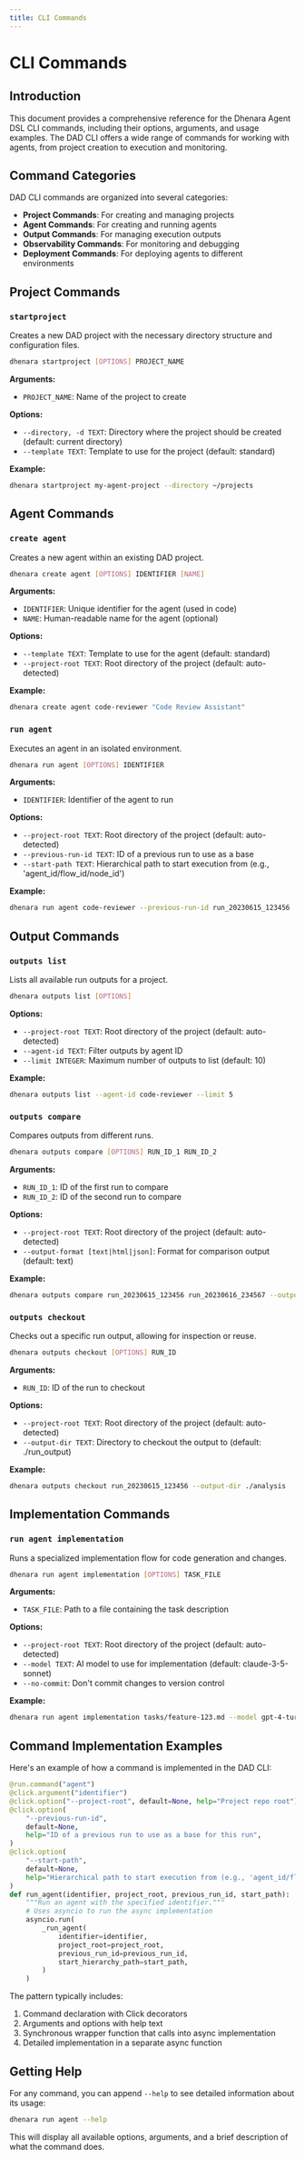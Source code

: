 ```yaml
---
title: CLI Commands
---
```


# CLI Commands

## Introduction

This document provides a comprehensive reference for the Dhenara Agent DSL CLI commands, including their options,
arguments, and usage examples. The DAD CLI offers a wide range of commands for working with agents, from project
creation to execution and monitoring.

## Command Categories

DAD CLI commands are organized into several categories:

- **Project Commands**: For creating and managing projects
- **Agent Commands**: For creating and running agents
- **Output Commands**: For managing execution outputs
- **Observability Commands**: For monitoring and debugging
- **Deployment Commands**: For deploying agents to different environments

## Project Commands

### `startproject`

Creates a new DAD project with the necessary directory structure and configuration files.

```bash
dhenara startproject [OPTIONS] PROJECT_NAME
```

**Arguments:**

- `PROJECT_NAME`: Name of the project to create

**Options:**

- `--directory, -d TEXT`: Directory where the project should be created (default: current directory)
- `--template TEXT`: Template to use for the project (default: standard)

**Example:**

```bash
dhenara startproject my-agent-project --directory ~/projects
```

## Agent Commands

### `create agent`

Creates a new agent within an existing DAD project.

```bash
dhenara create agent [OPTIONS] IDENTIFIER [NAME]
```

**Arguments:**

- `IDENTIFIER`: Unique identifier for the agent (used in code)
- `NAME`: Human-readable name for the agent (optional)

**Options:**

- `--template TEXT`: Template to use for the agent (default: standard)
- `--project-root TEXT`: Root directory of the project (default: auto-detected)

**Example:**

```bash
dhenara create agent code-reviewer "Code Review Assistant"
```

### `run agent`

Executes an agent in an isolated environment.

```bash
dhenara run agent [OPTIONS] IDENTIFIER
```

**Arguments:**

- `IDENTIFIER`: Identifier of the agent to run

**Options:**

- `--project-root TEXT`: Root directory of the project (default: auto-detected)
- `--previous-run-id TEXT`: ID of a previous run to use as a base
- `--start-path TEXT`: Hierarchical path to start execution from (e.g., 'agent_id/flow_id/node_id')

**Example:**

```bash
dhenara run agent code-reviewer --previous-run-id run_20230615_123456
```

## Output Commands

### `outputs list`

Lists all available run outputs for a project.

```bash
dhenara outputs list [OPTIONS]
```

**Options:**

- `--project-root TEXT`: Root directory of the project (default: auto-detected)
- `--agent-id TEXT`: Filter outputs by agent ID
- `--limit INTEGER`: Maximum number of outputs to list (default: 10)

**Example:**

```bash
dhenara outputs list --agent-id code-reviewer --limit 5
```

### `outputs compare`

Compares outputs from different runs.

```bash
dhenara outputs compare [OPTIONS] RUN_ID_1 RUN_ID_2
```

**Arguments:**

- `RUN_ID_1`: ID of the first run to compare
- `RUN_ID_2`: ID of the second run to compare

**Options:**

- `--project-root TEXT`: Root directory of the project (default: auto-detected)
- `--output-format [text|html|json]`: Format for comparison output (default: text)

**Example:**

```bash
dhenara outputs compare run_20230615_123456 run_20230616_234567 --output-format html
```

### `outputs checkout`

Checks out a specific run output, allowing for inspection or reuse.

```bash
dhenara outputs checkout [OPTIONS] RUN_ID
```

**Arguments:**

- `RUN_ID`: ID of the run to checkout

**Options:**

- `--project-root TEXT`: Root directory of the project (default: auto-detected)
- `--output-dir TEXT`: Directory to checkout the output to (default: ./run_output)

**Example:**

```bash
dhenara outputs checkout run_20230615_123456 --output-dir ./analysis
```

## Implementation Commands

### `run agent implementation`

Runs a specialized implementation flow for code generation and changes.

```bash
dhenara run agent implementation [OPTIONS] TASK_FILE
```

**Arguments:**

- `TASK_FILE`: Path to a file containing the task description

**Options:**

- `--project-root TEXT`: Root directory of the project (default: auto-detected)
- `--model TEXT`: AI model to use for implementation (default: claude-3-5-sonnet)
- `--no-commit`: Don't commit changes to version control

**Example:**

```bash
dhenara run agent implementation tasks/feature-123.md --model gpt-4-turbo
```

## Command Implementation Examples

Here's an example of how a command is implemented in the DAD CLI:

```python
@run.command("agent")
@click.argument("identifier")
@click.option("--project-root", default=None, help="Project repo root")
@click.option(
    "--previous-run-id",
    default=None,
    help="ID of a previous run to use as a base for this run",
)
@click.option(
    "--start-path",
    default=None,
    help="Hierarchical path to start execution from (e.g., 'agent_id/flow_id/node_id')",
)
def run_agent(identifier, project_root, previous_run_id, start_path):
    """Run an agent with the specified identifier."""
    # Uses asyncio to run the async implementation
    asyncio.run(
        _run_agent(
            identifier=identifier,
            project_root=project_root,
            previous_run_id=previous_run_id,
            start_hierarchy_path=start_path,
        )
    )
```

The pattern typically includes:

1. Command declaration with Click decorators
2. Arguments and options with help text
3. Synchronous wrapper function that calls into async implementation
4. Detailed implementation in a separate async function

## Getting Help

For any command, you can append `--help` to see detailed information about its usage:

```bash
dhenara run agent --help
```

This will display all available options, arguments, and a brief description of what the command does.
